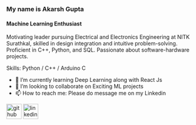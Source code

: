 ### My name is Akarsh Gupta
#### Machine Learning Enthusiast
Motivating leader pursuing Electrical and Electronics Engineering at NITK Surathkal, skilled in design integration and intuitive problem-solving. Proficient in
C++, Python, and SQL. Passionate about software-hardware projects.

Skills: Python / C++ / Arduino C

- 🌱 I’m currently learning Deep Learning along with React Js 
- 👯 I’m looking to collaborate on Exciting ML projects 
- 📫 How to reach me: Please do message me on my Linkedin 


[<img src='https://cdn.jsdelivr.net/npm/simple-icons@3.0.1/icons/github.svg' alt='github' height='40'>](https://github.com/Akarsh_dundun)  [<img src='https://cdn.jsdelivr.net/npm/simple-icons@3.0.1/icons/linkedin.svg' alt='linkedin' height='40'>](https://www.linkedin.com/in/akarsh-gupta-889425213/)  

